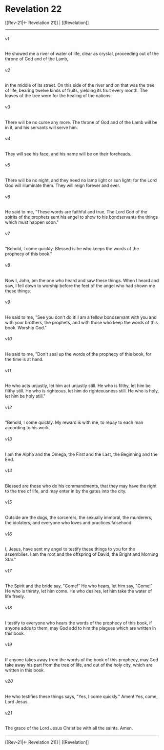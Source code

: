 # Revelation 22

[[Rev-21|← Revelation 21]] | [[Revelation]]
***



###### v1 
He showed me a river of water of life, clear as crystal, proceeding out of the throne of God and of the Lamb, 

###### v2 
in the middle of its street. On this side of the river and on that was the tree of life, bearing twelve kinds of fruits, yielding its fruit every month. The leaves of the tree were for the healing of the nations. 

###### v3 
There will be no curse any more. The throne of God and of the Lamb will be in it, and his servants will serve him. 

###### v4 
They will see his face, and his name will be on their foreheads. 

###### v5 
There will be no night, and they need no lamp light or sun light; for the Lord God will illuminate them. They will reign forever and ever. 

###### v6 
He said to me, "These words are faithful and true. The Lord God of the spirits of the prophets sent his angel to show to his bondservants the things which must happen soon." 

###### v7 
"Behold, I come quickly. Blessed is he who keeps the words of the prophecy of this book." 

###### v8 
Now I, John, am the one who heard and saw these things. When I heard and saw, I fell down to worship before the feet of the angel who had shown me these things. 

###### v9 
He said to me, "See you don't do it! I am a fellow bondservant with you and with your brothers, the prophets, and with those who keep the words of this book. Worship God." 

###### v10 
He said to me, "Don't seal up the words of the prophecy of this book, for the time is at hand. 

###### v11 
He who acts unjustly, let him act unjustly still. He who is filthy, let him be filthy still. He who is righteous, let him do righteousness still. He who is holy, let him be holy still." 

###### v12 
"Behold, I come quickly. My reward is with me, to repay to each man according to his work. 

###### v13 
I am the Alpha and the Omega, the First and the Last, the Beginning and the End. 

###### v14 
Blessed are those who do his commandments, that they may have the right to the tree of life, and may enter in by the gates into the city. 

###### v15 
Outside are the dogs, the sorcerers, the sexually immoral, the murderers, the idolaters, and everyone who loves and practices falsehood. 

###### v16 
I, Jesus, have sent my angel to testify these things to you for the assemblies. I am the root and the offspring of David, the Bright and Morning Star." 

###### v17 
The Spirit and the bride say, "Come!" He who hears, let him say, "Come!" He who is thirsty, let him come. He who desires, let him take the water of life freely. 

###### v18 
I testify to everyone who hears the words of the prophecy of this book, if anyone adds to them, may God add to him the plagues which are written in this book. 

###### v19 
If anyone takes away from the words of the book of this prophecy, may God take away his part from the tree of life, and out of the holy city, which are written in this book. 

###### v20 
He who testifies these things says, "Yes, I come quickly." Amen! Yes, come, Lord Jesus. 

###### v21 
The grace of the Lord Jesus Christ be with all the saints. Amen.

***
[[Rev-21|← Revelation 21]] | [[Revelation]]
